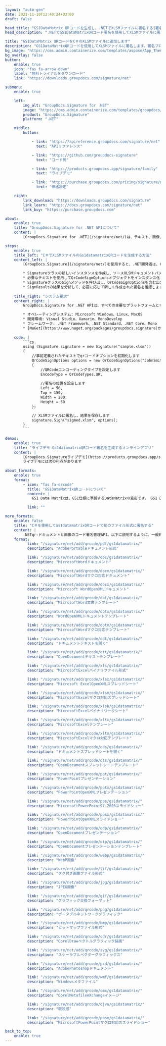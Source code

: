```yaml
---
layout: "auto-gen"
date: 2021-11-10T13:40:24+03:00
draft: false

head_title: "GS1DataMatrix QRコードを生成し、.NETでXLSMファイルに署名する|署名文書"
head_description: ".NETでGS1DataMatrixQRコード署名を使用してXLSMファイルに署名する-人気のあるビジネスドキュメントや画像ファイル形式にバーコードを追加する."

title: "GS1DataMatrix QRコードをC＃のXLSMファイルに追加します"
description: "GS1DataMatrixQRコードを使用してXLSMファイルに署名します。署名プロパティを操作し、ニーズに合ったドキュメント内で高度な署名オプションを設定します."
bg_image: "https://cms.admin.containerize.com/templates/aspose/App_Themes/V3/images/bg/header1.png"
bg_overlay: false
button:
    enable: true
    icon: "fas fa-arrow-down"
    label: "無料トライアルをダウンロード"
    link: "https://downloads.groupdocs.com/signature/net"

submenu:
    enable: true

    left:
        img_alt: "GroupDocs.Signature for .NET"
        image: "https://cms.admin.containerize.com/templates/groupdocs/images/product-logos/90x90-noborder/groupdocs-signature-net.png"
        product: "GroupDocs.Signature"
        platform: ".NET"

    middle:
        button:

            - link: "https://apireference.groupdocs.com/signature/net"
              text: "APIリファレンス"

            - link: "https://github.com/groupdocs-signature"
              text: "コード例"

            - link: "https://products.groupdocs.app/signature/family"
              text: "ライブデモ"

            - link: "https://purchase.groupdocs.com/pricing/signature/net"
              text: "価格設定"

    right:
        link_download: "https://downloads.groupdocs.com/signature"
        link_learn: "https://docs.groupdocs.com/signature/net"
        link_buy: "https://purchase.groupdocs.com"

about:
    enable: true
    title: "GroupDocs.Signature for .NET APIについて"
    content: |
        [GroupDocs.Signature for .NET](/signature/net/)は、テキスト、画像、バーコード、スタンプ、フォームフィールド、QRコード、メタデータなどのさまざまな署名タイプを使用してデジタルドキュメントに電子署名するネイティブ.NETAPIです。ユーザーは、PDF、Microsoft Word、Excelワークシート、PowerPointプレゼンテーション、Adobe Photoshop、メタファイル、および画像ファイル形式内のデジタル署名を追加、編集、検証、削除、および検索でき、必要に応じて署名プロパティをカスタマイズするための追加サポートがあります。

steps:
    enable: true
    title_left: "C＃でXLSMファイルのGs1datamatrixQRコードを生成する方法"
    content_left: |
        [GroupDocs.Signature](/signature/net/)を使用すると、.NET開発者は、いくつかの簡単な手順を実行することで、アプリケーション内のXLSMファイルにGs1datamatrixバーコードを簡単に追加できます。

        * Signatureクラスの新しいインスタンスを作成し、ソースXLSMドキュメントパスをコンストラクターパラメーターとして渡します。
        * 必要なテキストを使用してQrCodeSignOptionsオブジェクトをインスタンス化し、EncodeTypeプロパティをGS1DataMatrixに設定します。
        * SignatureクラスのSignメソッドを呼び出し、QrCodeSignOptionsを含む出力XLSMファイル名を渡します。
        * SignResultの結果を分析して、必要に応じて新しく作成された署名を確認します。
        
    title_right: "システム要求"
    content_right: |
        GroupDocs.Signature for .NET APIは、すべての主要なプラットフォームとオペレーティングシステムでサポートされています。以下のコードを実行する前に、システムに次の前提条件がインストールされていることを確認してください。

        * オペレーティングシステム: Microsoft Windows、Linux、MacOS
        * 開発環境: Visual Studio、Xamarin、MonoDevelop
        * フレームワーク: .NET Framework、.NET Standard、.NET Core、Mono
        * [NuGet](https://www.nuget.org/packages/groupdocs.signature)からGroupDocs.Signaturefor.NETの最新バージョンをダウンロードします
        
    code: |
        ```cs
        using (Signature signature = new Signature("sample.xlsm"))
        {
            //事前定義されたテキストでqrコードオプションを初期化します
            QrCodeSignOptions options = new QrCodeSignOptions("JohnSmith")
            {
                //QRCodeエンコーディングタイプを設定します
                EncodeType = QrCodeTypes.QR,
                
                //署名の位置を設定します
                Left = 50,
                Top = 150,
                Width = 200,
                Height = 50
            };

            // XLSMファイルに署名し、結果を保存します 
            signature.Sign("signed.xlsm", options);
        }
        ```
        
demos:
    enable: true
    title: "ライブデモ-Gs1datamatrixQRコード署名を生成するオンラインアプリ"
    content: |
        [GroupDocs.Signatureライブデモ](https://products.groupdocs.app/signature/family)サイトにアクセスして、Gs1datamatrixqr-codesをXLSMファイルに今すぐ追加します。  
        ライブデモには次の利点があります
        
about_formats:
    enable: true
    format:
        - icon: "fas fa-qrcode"
          title: "GS1DataMatrixQRコードについて"
          content: |
            GS1 Data Matrixは、GS1仕様に準拠するDataMatrixの変形です。 GS1 DataMatrixを使用して、次のような情報をエンコードします。AI（01）グローバルトレードアイテム番号（GTIN）、AI（17）有効期限、AI（10）バッチ番号、AI（21）シリアル番号。

          link: ""

more_formats:
    enable: false
    title: "C＃を使用してGs1datamatrixQRコードで他のファイル形式に署名する"
    content: |
        .NETqr-ドキュメントと画像のコード署名管理API。以下に説明するように、一般的なファイル形式のいくつかにqrコード署名を追加します。
    format: 
          link: "/signature/net/add/qrcode/pdf/gs1datamatrix/"
          description: "AdobePortableドキュメント形式"

          link: "/signature/net/add/qrcode/doc/gs1datamatrix/"
          description: "MicrosoftWordドキュメント"

          link: "/signature/net/add/qrcode/docm/gs1datamatrix/"
          description: "MicrosoftWordマクロ対応ドキュメント"

          link: "/signature/net/add/qrcode/docx/gs1datamatrix/"
          description: "Microsoft WordOpenXMLドキュメント"

          link: "/signature/net/add/qrcode/dot/gs1datamatrix/"
          description: "MicrosoftWord文書テンプレート"

          link: "/signature/net/add/qrcode/dotx/gs1datamatrix/"
          description: "WordOpenXMLドキュメントテンプレート"

          link: "/signature/net/add/qrcode/dotm/gs1datamatrix/"
          description: "MicrosoftWordマクロ対応テンプレート"       

          link: "/signature/net/add/qrcode/odt/gs1datamatrix/"
          description: "ドキュメントテキストを開く"

          link: "/signature/net/add/qrcode/ott/gs1datamatrix/"
          description: "OpenDocumentテキストテンプレート"

          link: "/signature/net/add/qrcode/xls/gs1datamatrix/"
          description: "MicrosoftExcelバイナリファイル形式"

          link: "/signature/net/add/qrcode/xlsx/gs1datamatrix/"
          description: "Microsoft ExcelOpenXMLスプレッドシート"

          link: "/signature/net/add/qrcode/xlsm/gs1datamatrix/"
          description: "MicrosoftExcelマクロ対応スプレッドシート"

          link: "/signature/net/add/qrcode/xlsb/gs1datamatrix/"
          description: "MicrosoftExcelバイナリワークシート"

          link: "/signature/net/add/qrcode/xltx/gs1datamatrix/"
          description: "MicrosoftExcelテンプレート"

          link: "/signature/net/add/qrcode/xltm/gs1datamatrix/"
          description: "MicrosoftExcelマクロ対応テンプレート"

          link: "/signature/net/add/qrcode/ods/gs1datamatrix/"
          description: "ドキュメントスプレッドシートを開く"

          link: "/signature/net/add/qrcode/ots/gs1datamatrix/"
          description: "OpenDocumentスプレッドシートテンプレート"

          link: "/signature/net/add/qrcode/ppt/gs1datamatrix/"
          description: "PowerPointプレゼンテーション"

          link: "/signature/net/add/qrcode/pptx/gs1datamatrix/"
          description: "PowerPointOpenXMLプレゼンテーション"

          link: "/signature/net/add/qrcode/pps/gs1datamatrix/"
          description: "MicrosoftPowerPoint97-2003スライドショー"

          link: "/signature/net/add/qrcode/ppsx/gs1datamatrix/"
          description: "PowerPointOpenXMLスライドショー"                              

          link: "/signature/net/add/qrcode/odp/gs1datamatrix/"
          description: "OpenDocumentプレゼンテーション"

          link: "/signature/net/add/qrcode/otp/gs1datamatrix/"
          description: "OpenDocumentプレゼンテーションテンプレート"

          link: "/signature/net/add/qrcode/webp/gs1datamatrix/"
          description: "WebP画像"

          link: "/signature/net/add/qrcode/tif/gs1datamatrix/"
          description: "タグ付き画像ファイル形式"

          link: "/signature/net/add/qrcode/jpg/gs1datamatrix/"
          description: "JPEG画像"

          link: "/signature/net/add/qrcode/gif/gs1datamatrix/"
          description: "グラフィック交換フォーマット"

          link: "/signature/net/add/qrcode/png/gs1datamatrix/"
          description: "ポータブルネットワークグラフィック"

          link: "/signature/net/add/qrcode/bmp/gs1datamatrix/"
          description: "ビットマップファイル形式"

          link: "/signature/net/add/qrcode/cdr/gs1datamatrix/"
          description: "CorelDrawベクトルグラフィック描画"

          link: "/signature/net/add/qrcode/svg/gs1datamatrix/"
          description: "スケーラブルベクターグラフィックス"

          link: "/signature/net/add/qrcode/psd/gs1datamatrix/"
          description: "AdobePhotoshopドキュメント"

          link: "/signature/net/add/qrcode/wmf/gs1datamatrix/"
          description: "Windowsメタファイル"        

          link: "/signature/net/add/qrcode/cmx/gs1datamatrix/"
          description: "CorelMetafileeXchangeイメージ"

          link: "/signature/net/add/qrcode/djvu/gs1datamatrix/"
          description: "既視感"

          link: "/signature/net/add/qrcode/ppsm/gs1datamatrix/"
          description: "MicrosoftPowerPointマクロ対応のスライドショー"

back_to_top:
    enable: true
---
```

